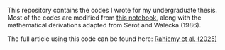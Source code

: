 This repository contains the codes I wrote for my undergraduate thesis. Most of the codes are modified from [this notebook](https://github.com/manishprasad0/Computational-Nuclear-Physics/blob/main/10.%20Quantum%20Hadrodynamics.ipynb), along with the mathematical derivations adapted from Serot and Walecka (1986).

The full article using this code can be found here: [Rahiemy et al. (2025)](https://doi.org/10.48550/arXiv.2509.10176)
